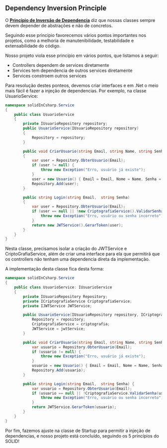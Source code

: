 ## Dependency Inversion Principle

O [**Princípio de Inversão de Dependencia**](https://pt.stackoverflow.com/questions/101552/o-que-%C3%A9-princ%C3%ADpio-da-invers%C3%A3o-de-depend%C3%AAncia-dip) diz que nossas classes sempre devem depender de abstrações e não de concretos.

Seguindo esse principio favorecemos vários pontos importantes nos projetos, como a melhoria de manutenibilidade, testabilidade e extensabilidade do código.

Nosso projeto viola esse princípio em vários pontos, que listamos a seguir:

* Controllers dependem de services diretamente
* Services tem dependencia de outros services diretamente
* Services constroem outros services

Para resolução destes ponteos, devemos criar interfaces e em .Net o meio mais fácil é fazer a injeção de dependencias. Por exemplo, na classe UsuarioService:

```C#
namespace solidInCsharp.Service
{
    public class UsuarioService
    {
        private IUsuarioRepository repository;
        public UsuarioService(IUsuarioRepository repository)
        { 
            Repository = repository;
        }

        public void CriarUsuario(string Email, string Name, string Senha)
        {
            var user = Repository.ObterUsuario(Email);
            if (user != null) {
                throw new Exception("Erro, usuário já existe");
            }
            user = new Usuario() { Email = Email, Nome = Name, Senha = new CriptografiaService().CriptografarSenha(Senha)};
            Repository.Add(user);
        }

        public string Login(string Email,  string Senha)
        {
            var user = Repository.ObterUsuario(Email);
            if (user == null || !new CriptografiaService().ValidarSenha(user.Senha, Senha)) {
                throw new Exception("Erro, usuário ou senha incorreto");
            }
            return new JWTService().GerarToken(user);
        }
    }
}
```

Nesta classe, precisamos isolar a criação do JWTService e CriptoGrafiaService, além de criar uma interface para ela que permitirá que os controllers não tenham uma dependencia direta da implementação.

A implementação desta classe fica desta forma:

```C#
namespace solidInCsharp.Service
{
    public class UsuarioService: IUsuarioService
    {
        private IUsuarioRepository Repository;
        private ICriptografiaService CriptografiaService;
        private IJWTService JWTService;

        public UsuarioService(IUsuarioRepository repository, ICriptografiaService criptografia, IJWTService jwtService){ 
            Repository = repository;
            CriptografiaService = criptografia;
            JWTService = jwtService;
        }

        public void CriarUsuario(string Email, string Name, string Senha) {
            var usuario = Repository.ObterUsuario(Email);
            if (usuario != null) {
                throw new Exception("Erro, usuário já existe");
            }
            usuario = new Usuario() { Email = Email, Nome = Name, Senha = criptografiaService.CriptografarSenha(Senha)};
            Repository.Add(usuario);
        }

        public string Login(string Email,  string Senha) {
            var usuario = Repository.ObterUsuario(Email);
            if (usuario == null || !CriptografiaService.ValidarSenha(usuario.Senha, Senha)) {
                throw new Exception("Erro, usuário ou senha incorreto");
            }
            return JWTService.GerarToken(usuario);
        }
    }
}
```

Por fim, fazemos ajuste na classe de Startup para permitir a injeção de dependencias, e nosso projeto está concluído, seguindo os 5 princípios do SOLID!
